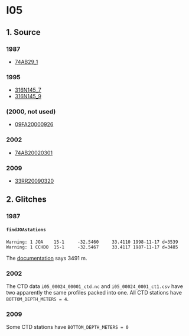 # I05
## 1. Source

### 1987
+ [74AB29_1](https://cchdo.ucsd.edu/cruise/74AB29_1)

### 1995
+ [316N145_7](https://cchdo.ucsd.edu/cruise/316N145_7)
+ [316N145_9](https://cchdo.ucsd.edu/cruise/316N145_9)

### (2000, not used)
+ [09FA20000926](https://cchdo.ucsd.edu/cruise/09FA20000926)

### 2002
+ [74AB20020301](https://cchdo.ucsd.edu/cruise/74AB20020301)

### 2009
+ [33RR20090320](https://cchdo.ucsd.edu/cruise/33RR20090320)

## 2. Glitches

### 1987
#### `findJOAstations`
~~~
Warning: 1 JOA    15-1     -32.5460     33.4110 1998-11-17 d=3539
Warning: 1 CCHDO  15-1     -32.5467     33.4117 1987-11-17 d=3485
~~~
The [documentation](https://cchdo.ucsd.edu/data/2179/i05pdo.txt) says 3491 m.

### 2002
The CTD data `i05_00024_00001_ctd.nc` and 
`i05_00024_0001_ct1.csv` have two apparently the same profiles packed into one.
All CTD stations have `BOTTOM_DEPTH_METERS = 4`.

### 2009
Some CTD stations have `BOTTOM_DEPTH_METERS = 0`

